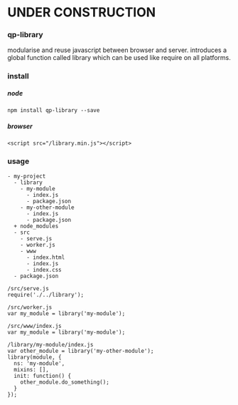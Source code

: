 # UNDER CONSTRUCTION

### qp-library

modularise and reuse javascript between browser and server. introduces a global function called library which can be used like require on all platforms.

### install

##### node
`npm install qp-library --save`
##### browser
`<script src="/library.min.js"></script>`

### usage
````
- my-project
  - library
    - my-module
      - index.js
      - package.json
    - my-other-module
      - index.js
      - package.json
  + node_modules
  - src
    - serve.js
    - worker.js
    - www
      - index.html
      - index.js
      - index.css
  - package.json
````

````
/src/serve.js
require('./../library');
````
````
/src/worker.js
var my_module = library('my-module');
````
````
/src/www/index.js
var my_module = library('my-module');
````
````
/library/my-module/index.js
var other_module = library('my-other-module');
library(module, {
  ns: 'my-module',
  mixins: [],
  init: function() {
    other_module.do_something();
  }
});
````
